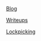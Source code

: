 
[Blog](https://technosavage.github.io/blog)

[Writeups](https://technosavage.github.io/writeups)

[Lockpicking](https://technosavage.github.io/lockpicking)




